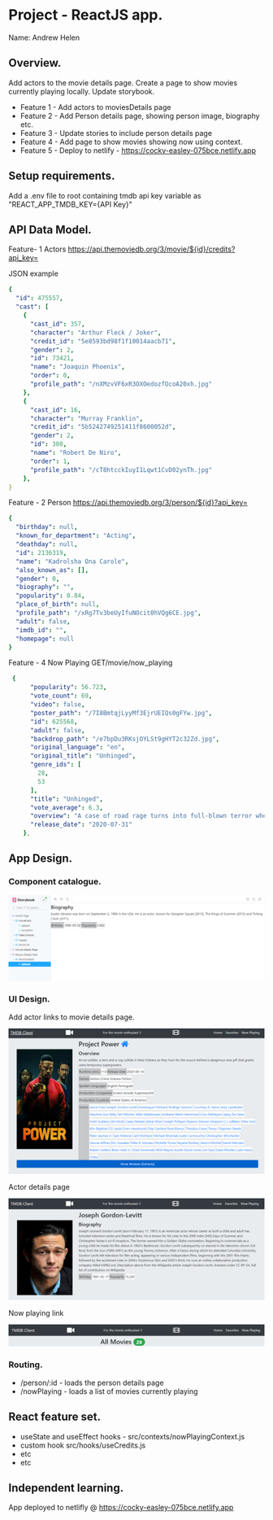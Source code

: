 # Project - ReactJS app.

Name: Andrew Helen

## Overview.

Add actors to the movie details page. Create a page to show movies currently playing locally. Update storybook. 
 
 + Feature 1 - Add actors to moviesDetails page
 + Feature 2 - Add Person details page, showing person image, biography etc. 
 + Feature 3 - Update stories to include person details page
 + Feature 4 - Add page to show movies showing now using context. 
 + Feature 5 - Deploy to netlify - https://cocky-easley-075bce.netlify.app

## Setup requirements.

Add a .env file to root containing tmdb api key variable as "REACT_APP_TMDB_KEY={API Key}"

## API Data Model.

Feature- 1 Actors https://api.themoviedb.org/3/movie/${id}/credits?api_key=

JSON example

```yaml
{
  "id": 475557,
  "cast": [
    {
      "cast_id": 357,
      "character": "Arthur Fleck / Joker",
      "credit_id": "5e8593bd98f1f10014aacb71",
      "gender": 2,
      "id": 73421,
      "name": "Joaquin Phoenix",
      "order": 0,
      "profile_path": "/nXMzvVF6xR3OXOedozfOcoA20xh.jpg"
    },
    {
      "cast_id": 16,
      "character": "Murray Franklin",
      "credit_id": "5b5242749251411f8600052d",
      "gender": 2,
      "id": 380,
      "name": "Robert De Niro",
      "order": 1,
      "profile_path": "/cT8htcckIuyI1Lqwt1CvD02ynTh.jpg"
    },
}
```

Feature - 2 Person https://api.themoviedb.org/3/person/${id}?api_key=

```yaml
{
  "birthday": null,
  "known_for_department": "Acting",
  "deathday": null,
  "id": 2136319,
  "name": "Kadrolsha Ona Carole",
  "also_known_as": [],
  "gender": 0,
  "biography": "",
  "popularity": 0.84,
  "place_of_birth": null,
  "profile_path": "/xRg7Tv3beUyIfuNOcit0hVQg6CE.jpg",
  "adult": false,
  "imdb_id": "",
  "homepage": null
}
```

Feature - 4 Now Playing GET/movie/now_playing

```yaml
 {
      "popularity": 56.723,
      "vote_count": 69,
      "video": false,
      "poster_path": "/7I8BmtqjLyyMf3EjrUEIQs0gFYw.jpg",
      "id": 625568,
      "adult": false,
      "backdrop_path": "/e7bpDu3RKsjOYLSt9gHYT2c32Zd.jpg",
      "original_language": "en",
      "original_title": "Unhinged",
      "genre_ids": [
        28,
        53
      ],
      "title": "Unhinged",
      "vote_average": 6.3,
      "overview": "A case of road rage turns into full-blown terror when an unstable driver follows a woman and her son.",
      "release_date": "2020-07-31"
    },
```  

## App Design.

### Component catalogue.

![test image1](/storybook.PNG)

### UI Design.

Add actor links to movie details page. 

![test image2](/movie_details.PNG)

Actor details page

![test image3](/personDetails.PNG)

Now playing link

![test image4](/nowPlaying.PNG)
### Routing.

+ /person/:id - loads the person details page
+ /nowPlaying - loads a list of movies currently playing


## React feature set.


+ useState and useEffect hooks - src/contexts/nowPlayingContext.js
+ custom hook src/hooks/useCredits.js
+ etc
+ etc

## Independent learning.

App deployed to netlifly @ https://cocky-easley-075bce.netlify.app